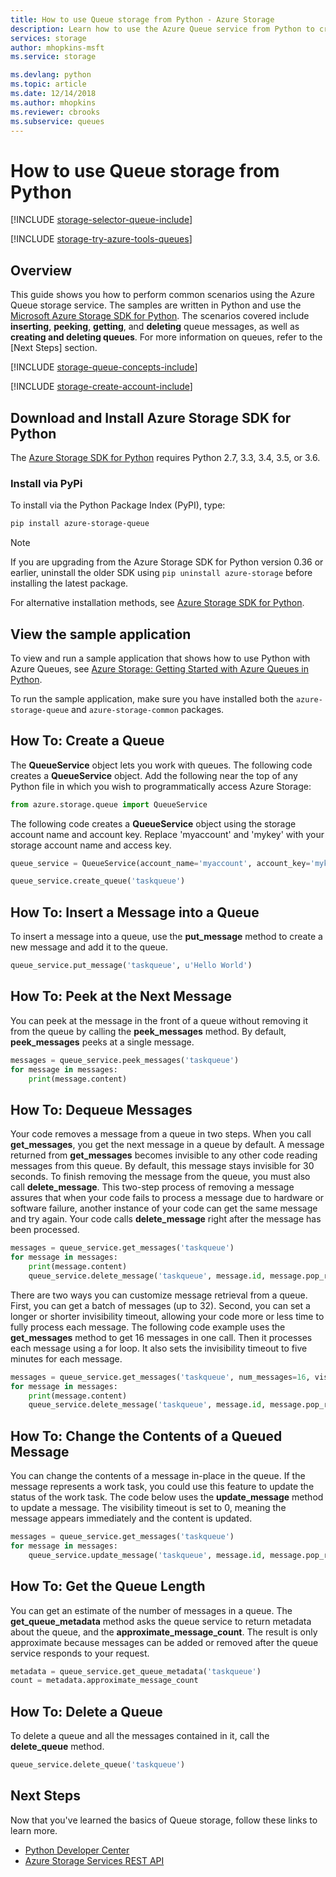 ```yaml
---
title: How to use Queue storage from Python - Azure Storage
description: Learn how to use the Azure Queue service from Python to create and delete queues, and insert, get, and delete messages.
services: storage
author: mhopkins-msft
ms.service: storage

ms.devlang: python
ms.topic: article
ms.date: 12/14/2018
ms.author: mhopkins
ms.reviewer: cbrooks
ms.subservice: queues
---
```


# How to use Queue storage from Python
[!INCLUDE [storage-selector-queue-include](../../../includes/storage-selector-queue-include.md)]

[!INCLUDE [storage-try-azure-tools-queues](../../../includes/storage-try-azure-tools-queues.md)]

## Overview
This guide shows you how to perform common scenarios using the Azure Queue storage service. The samples are written in Python and use the [Microsoft Azure Storage SDK for Python]. The scenarios covered include **inserting**, **peeking**, **getting**, and **deleting** queue messages, as well as **creating and deleting queues**. For more information on queues, refer to the [Next Steps] section.

[!INCLUDE [storage-queue-concepts-include](../../../includes/storage-queue-concepts-include.md)]

[!INCLUDE [storage-create-account-include](../../../includes/storage-create-account-include.md)]

## Download and Install Azure Storage SDK for Python

The [Azure Storage SDK for Python](https://github.com/azure/azure-storage-python) requires Python 2.7, 3.3, 3.4, 3.5, or 3.6.
 
### Install via PyPi

To install via the Python Package Index (PyPI), type:

```bash
pip install azure-storage-queue
```

> [!NOTE]
> If you are upgrading from the Azure Storage SDK for Python version 0.36 or earlier, uninstall the older SDK using `pip uninstall azure-storage` before installing the latest package.

For alternative installation methods, see [Azure Storage SDK for Python](https://github.com/Azure/azure-storage-python/).

## View the sample application

To view and run a sample application that shows how to use Python with Azure Queues, see [Azure Storage: Getting Started with Azure Queues in Python](https://github.com/Azure-Samples/storage-queue-python-getting-started). 

To run the sample application, make sure you have installed both the `azure-storage-queue` and `azure-storage-common` packages.

## How To: Create a Queue

The **QueueService** object lets you work with queues. The following code creates a **QueueService** object. Add the following near the top of any Python file in which you wish to programmatically access Azure Storage:

```python
from azure.storage.queue import QueueService
```

The following code creates a **QueueService** object using the storage account name and account key. Replace 'myaccount' and 'mykey' with your storage account name and access key.

```python
queue_service = QueueService(account_name='myaccount', account_key='mykey')

queue_service.create_queue('taskqueue')
```

## How To: Insert a Message into a Queue
To insert a message into a queue, use the **put\_message** method to
create a new message and add it to the queue.

```python
queue_service.put_message('taskqueue', u'Hello World')
```

## How To: Peek at the Next Message
You can peek at the message in the front of a queue without removing it
from the queue by calling the **peek\_messages** method. By default,
**peek\_messages** peeks at a single message.

```python
messages = queue_service.peek_messages('taskqueue')
for message in messages:
    print(message.content)
```

## How To: Dequeue Messages
Your code removes a message from a queue in two steps. When you call
**get\_messages**, you get the next message in a queue by default. A
message returned from **get\_messages** becomes invisible to any other
code reading messages from this queue. By default, this message stays
invisible for 30 seconds. To finish removing the message from the queue,
you must also call **delete\_message**. This two-step process of removing
a message assures that when your code fails to process a message due to
hardware or software failure, another instance of your code can get the
same message and try again. Your code calls **delete\_message** right
after the message has been processed.

```python
messages = queue_service.get_messages('taskqueue')
for message in messages:
    print(message.content)
    queue_service.delete_message('taskqueue', message.id, message.pop_receipt)
```

There are two ways you can customize message retrieval from a queue.
First, you can get a batch of messages (up to 32). Second, you can set a
longer or shorter invisibility timeout, allowing your code more or less
time to fully process each message. The following code example uses the
**get\_messages** method to get 16 messages in one call. Then it processes
each message using a for loop. It also sets the invisibility timeout to
five minutes for each message.

```python
messages = queue_service.get_messages('taskqueue', num_messages=16, visibility_timeout=5*60)
for message in messages:
    print(message.content)
    queue_service.delete_message('taskqueue', message.id, message.pop_receipt)        
```

## How To: Change the Contents of a Queued Message
You can change the contents of a message in-place in the queue. If the
message represents a work task, you could use this feature to update the
status of the work task. The code below uses the **update\_message**
method to update a message. The visibility timeout is set to 0, meaning the
message appears immediately and the content is updated.

```python
messages = queue_service.get_messages('taskqueue')
for message in messages:
    queue_service.update_message('taskqueue', message.id, message.pop_receipt, 0, u'Hello World Again')
```

## How To: Get the Queue Length
You can get an estimate of the number of messages in a queue. The
**get\_queue\_metadata** method asks the queue service to return metadata
about the queue, and the **approximate_message_count**. The result is only
approximate because messages can be added or removed after the
queue service responds to your request.

```python
metadata = queue_service.get_queue_metadata('taskqueue')
count = metadata.approximate_message_count
```

## How To: Delete a Queue
To delete a queue and all the messages contained in it, call the
**delete\_queue** method.

```python
queue_service.delete_queue('taskqueue')
```

## Next Steps
Now that you've learned the basics of Queue storage, follow these links
to learn more.

* [Python Developer Center](https://azure.microsoft.com/develop/python/)
* [Azure Storage Services REST API](https://msdn.microsoft.com/library/azure/dd179355)

[Azure Storage Team Blog]: https://blogs.msdn.com/b/windowsazurestorage/
[Microsoft Azure Storage SDK for Python]: https://github.com/Azure/azure-storage-python
